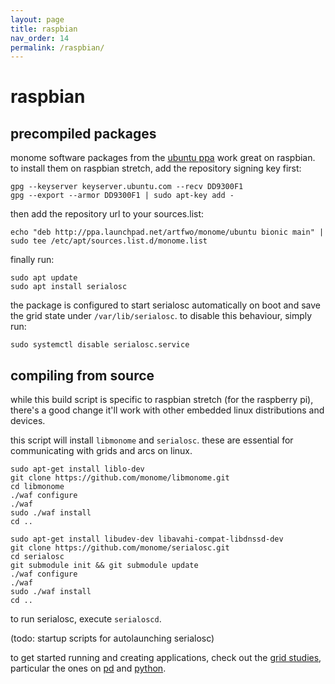```yaml
---
layout: page
title: raspbian
nav_order: 14
permalink: /raspbian/
---
```


# raspbian

## precompiled packages

monome software packages from the [ubuntu ppa](https://launchpad.net/~artfwo/+archive/ubuntu/monome) work great on raspbian. to install them on raspbian stretch, add the repository signing key first:

```
gpg --keyserver keyserver.ubuntu.com --recv DD9300F1
gpg --export --armor DD9300F1 | sudo apt-key add -
```

then add the repository url to your sources.list:

```
echo "deb http://ppa.launchpad.net/artfwo/monome/ubuntu bionic main" | sudo tee /etc/apt/sources.list.d/monome.list
```

finally run:

```
sudo apt update
sudo apt install serialosc
```

the package is configured to start serialosc automatically on boot and save the grid state under `/var/lib/serialosc`. to disable this behaviour, simply run:

```
sudo systemctl disable serialosc.service
```

## compiling from source

while this build script is specific to raspbian stretch (for the raspberry pi), there's a good change it'll work with other embedded linux distributions and devices.

this script will install `libmonome` and `serialosc`. these are essential for communicating with grids and arcs on linux.

```
sudo apt-get install liblo-dev
git clone https://github.com/monome/libmonome.git
cd libmonome
./waf configure
./waf
sudo ./waf install
cd ..

sudo apt-get install libudev-dev libavahi-compat-libdnssd-dev
git clone https://github.com/monome/serialosc.git
cd serialosc
git submodule init && git submodule update
./waf configure
./waf
sudo ./waf install
cd ..
```

to run serialosc, execute `serialoscd`.

(todo: startup scripts for autolaunching serialosc)

to get started running and creating applications, check out the [grid studies](https://monome.org/docs/grid-studies/), particular the ones on [pd](https://monome.org/docs/grid-studies/pd/) and [python](https://monome.org/docs/grid-studies/python/).
